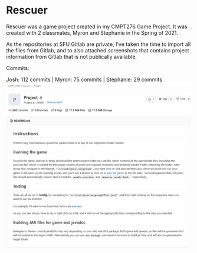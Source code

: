 # Rescuer

Rescuer was a game project created in my CMPT276 Game Project. It was created with 2 classmates, Myron and Stephanie in the Spring of 2021. 

As the repositories at SFU Gitlab are private, I've taken the time to import all the files from Gitlab, and to also attached screenshots that contains project information from Gitlab that is not publically available.

Commits:

Josh: 112 commits | 
Myron: 75 commits | 
Stephanie: 29 commits
![Alt text](https://github.com/joshxgchen/Rescuer/blob/main/gitlab2.PNG?raw=true "Test")
![Alt text](https://github.com/joshxgchen/Rescuer/blob/main/gitlab.PNG?raw=true "Test")
